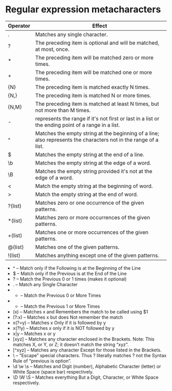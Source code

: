 # Regular expression metacharacters

| Operator	| Effect
| --        | --     
|.	| Matches any single character.
|?	| The preceding item is optional and will be matched, at most, once.|
|*	| The preceding item will be matched zero or more times.
|+	| The preceding item will be matched one or more times.
|{N}| The preceding item is matched exactly N times.
|{N,}| The preceding item is matched N or more times.
|{N,M} | The preceding item is matched at least N times, but not more than M times.
|-	| represents the range if it's not first or last in a list or the ending point of a range in a list.
|^	| Matches the empty string at the beginning of a line; also represents the characters not in the range of a list.
|$	| Matches the empty string at the end of a line.
|\b	| Matches the empty string at the edge of a word.
|\B	| Matches the empty string provided it's not at the edge of a word.
|\<	| Match the empty string at the beginning of word.
|\>	| Match the empty string at the end of word.
|?(list) | Matches zero or one occurrence of the given patterns.
|*(list) | Matches zero or more occurrences of the given patterns.
|+(list) | Matches one or more occurrences of the given patterns.
|@(list) | Matches one of the given patterns.
|!(list) | Matches anything except one of the given patterns.

* ^ – Match only if the Following is at the Beginning of the Line
* $ – Match only if the Previous is at the End of the Line
* ? – Match the Previous 0 or 1 times (makes it optional)
* . – Match any Single Character
* * – Match the Previous 0 or More Times
* + – Match the Previous 1 or More Times
* (x) – Matches x and Remembers the match to be called using $1
* (?:x) – Matches x but does Not remember the match
* x(?=y) – Matches x Only if it is followed by y
* x(?!y) – Matches x only if it is NOT followed by y
* x|y – Matches x or y
* [xyz] – Matches any character enclosed in the Brackets. 
Note: This matches X, or Y, or Z; it doesn’t match the string “xyz”.
* [^xyz] – Matches any character Except for those listed in the Brackets.
* \ – “Escape” special characters. Thus \? literally matches ? not the Syntax Rule of “previous is option”.
* \d \w \s – Matches and Digit (number), Alphabetic Character (letter) or White Space (space bar) respectively.
* \D \W \S – Matches everything But a Digit, Character, or White Space respectively.
